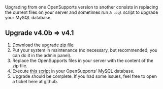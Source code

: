 Upgrading from one OpenSupports version to another consists in replacing the current files on your server and sometimes run a `.sql` script to upgrade your MySQL database.

## Upgrade v4.0b => v4.1

1. Download the upgrade [zip file](https://github.com/opensupports/opensupports/releases/download/v4.1.0/opensupports_v4.1_update.zip)
2. Put your system in maintenance (no necessary, but recommended, you can do it in the admin panel).
3. Replace the OpenSupports files in your server with the content of the zip file.
4. Execute [this script](https://github.com/opensupports/opensupports/blob/master/version_upgrades/4.1.0/4.1.0.sql) in your OpenSupports' MySQL database.
5. Upgrade should be complete. If you had some issues, feel free to open a ticket here at github.